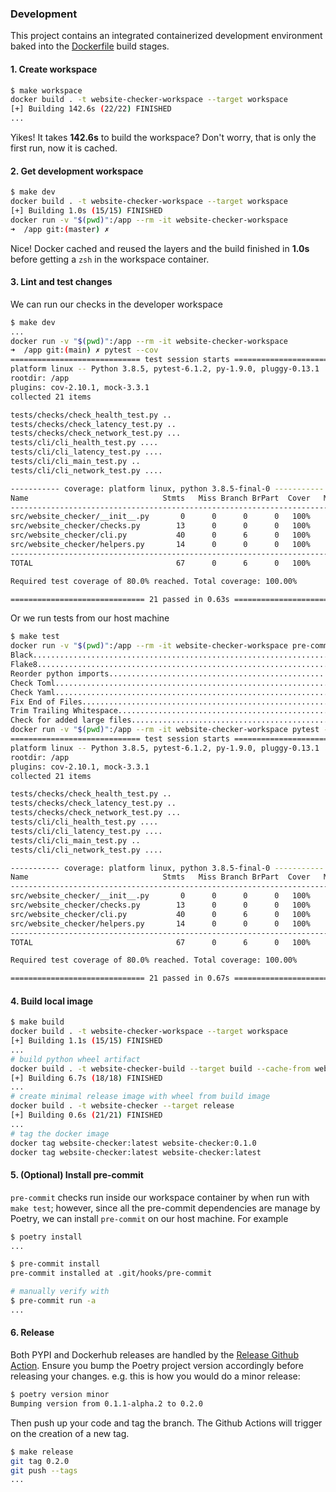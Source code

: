 ### Development

This project contains an integrated containerized development environment baked into the [Dockerfile](./Dockerfile) build stages.

#### 1. Create workspace

```bash
$ make workspace
docker build . -t website-checker-workspace --target workspace
[+] Building 142.6s (22/22) FINISHED
...
```

Yikes! It takes **142.6s** to build the workspace? Don't worry, that is only the first run, now it is cached.

#### 2. Get development workspace

```bash
$ make dev
docker build . -t website-checker-workspace --target workspace
[+] Building 1.0s (15/15) FINISHED
docker run -v "$(pwd)":/app --rm -it website-checker-workspace
➜  /app git:(master) ✗
```

Nice! Docker cached and reused the layers and the build finished in **1.0s** before getting a `zsh` in the workspace container.

#### 3. Lint and test changes

We can run our checks in the developer workspace

```bash
$ make dev
...
docker run -v "$(pwd)":/app --rm -it website-checker-workspace
➜  /app git:(main) ✗ pytest --cov
============================= test session starts ==============================
platform linux -- Python 3.8.5, pytest-6.1.2, py-1.9.0, pluggy-0.13.1
rootdir: /app
plugins: cov-2.10.1, mock-3.3.1
collected 21 items

tests/checks/check_health_test.py ..                                     [  9%]
tests/checks/check_latency_test.py ..                                    [ 19%]
tests/checks/check_network_test.py ...                                   [ 33%]
tests/cli/cli_health_test.py ....                                        [ 52%]
tests/cli/cli_latency_test.py ....                                       [ 71%]
tests/cli/cli_main_test.py ..                                            [ 80%]
tests/cli/cli_network_test.py ....                                       [100%]

----------- coverage: platform linux, python 3.8.5-final-0 -----------
Name                              Stmts   Miss Branch BrPart  Cover   Missing
-----------------------------------------------------------------------------
src/website_checker/__init__.py       0      0      0      0   100%
src/website_checker/checks.py        13      0      0      0   100%
src/website_checker/cli.py           40      0      6      0   100%
src/website_checker/helpers.py       14      0      0      0   100%
-----------------------------------------------------------------------------
TOTAL                                67      0      6      0   100%

Required test coverage of 80.0% reached. Total coverage: 100.00%

============================== 21 passed in 0.63s ==============================
```

Or we run tests from our host machine

```bash
$ make test
docker run -v "$(pwd)":/app --rm -it website-checker-workspace pre-commit run -a
Black....................................................................Passed
Flake8...................................................................Passed
Reorder python imports...................................................Passed
Check Toml...............................................................Passed
Check Yaml...............................................................Passed
Fix End of Files.........................................................Passed
Trim Trailing Whitespace.................................................Passed
Check for added large files..............................................Passed
docker run -v "$(pwd)":/app --rm -it website-checker-workspace pytest --cov
============================= test session starts ==============================
platform linux -- Python 3.8.5, pytest-6.1.2, py-1.9.0, pluggy-0.13.1
rootdir: /app
plugins: cov-2.10.1, mock-3.3.1
collected 21 items

tests/checks/check_health_test.py ..                                     [  9%]
tests/checks/check_latency_test.py ..                                    [ 19%]
tests/checks/check_network_test.py ...                                   [ 33%]
tests/cli/cli_health_test.py ....                                        [ 52%]
tests/cli/cli_latency_test.py ....                                       [ 71%]
tests/cli/cli_main_test.py ..                                            [ 80%]
tests/cli/cli_network_test.py ....                                       [100%]

----------- coverage: platform linux, python 3.8.5-final-0 -----------
Name                              Stmts   Miss Branch BrPart  Cover   Missing
-----------------------------------------------------------------------------
src/website_checker/__init__.py       0      0      0      0   100%
src/website_checker/checks.py        13      0      0      0   100%
src/website_checker/cli.py           40      0      6      0   100%
src/website_checker/helpers.py       14      0      0      0   100%
-----------------------------------------------------------------------------
TOTAL                                67      0      6      0   100%

Required test coverage of 80.0% reached. Total coverage: 100.00%

============================== 21 passed in 0.67s ==============================
```

#### 4. Build local image

```bash
$ make build
docker build . -t website-checker-workspace --target workspace
[+] Building 1.1s (15/15) FINISHED
...
# build python wheel artifact
docker build . -t website-checker-build --target build --cache-from website-checker-workspace
[+] Building 6.7s (18/18) FINISHED
...
# create minimal release image with wheel from build image
docker build . -t website-checker --target release
[+] Building 0.6s (21/21) FINISHED
...
# tag the docker image
docker tag website-checker:latest website-checker:0.1.0
docker tag website-checker:latest website-checker:latest
```

#### 5. (Optional) Install pre-commit

`pre-commit` checks run inside our workspace container by when run with `make test`; however, since all the pre-commit dependencies are manage by Poetry, we can install `pre-commit` on our host machine. For example

```bash
$ poetry install
...

$ pre-commit install
pre-commit installed at .git/hooks/pre-commit

# manually verify with
$ pre-commit run -a
...
```

#### 6. Release

Both PYPI and Dockerhub releases are handled by the [Release Github Action](./.github/worksflows/release.yml). Ensure you bump the Poetry project version accordingly before releasing your changes. e.g. this is how you would do a minor release:

```bash
$ poetry version minor
Bumping version from 0.1.1-alpha.2 to 0.2.0
```

Then push up your code and tag the branch. The Github Actions will trigger on the creation of a new tag.

```bash
$ make release
git tag 0.2.0
git push --tags
...
```
